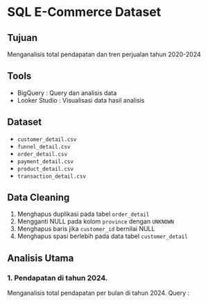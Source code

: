 # SQL E-Commerce Dataset

## Tujuan 
Menganalisis total pendapatan dan tren perjualan tahun 2020-2024

## Tools 
- BigQuery : Query dan analisis data
- Looker Studio : Visualisasi data hasil analisis

## Dataset
- `customer_detail.csv`
- `funnel_detail.csv`
- `order_detail.csv`
- `payment_detail.csv`
- `product_detail.csv`
- `transaction_detail.csv`

## Data Cleaning
1. Menghapus duplikasi pada tabel `order_detail`
2. Mengganti NULL pada kolom `province` dengan `UNKNOWN`
3. Menghapus baris jika `customer_id` bernilai NULL
4. Menghapus spasi berlebih pada data tabel `customer_detail`

## Analisis Utama
### 1. Pendapatan di tahun 2024.
Menganalisis total pendapatan per bulan di tahun 2024.
Query : 



